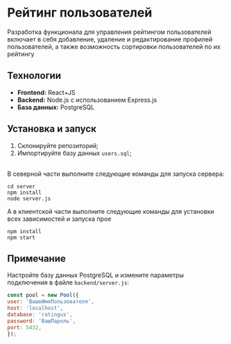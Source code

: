 # Рейтинг пользователей
Разработка функционала для управления рейтингом пользователей включает в себя добавление, удаление и редактирование профилей пользователей, а также возможность сортировки пользователей по их рейтингу

## Технологии
- **Frontend:** React+JS
- **Backend:** Node.js с использованием Express.js
- **База данных:** PostgreSQL

## Установка и запуск

1. Склонируйте репозиторий;
2. Импортируйте базу данных `users.sql`;
 <br>
В северной части выполните следующие команды для запуска сервера:

```
cd server
npm install
node server.js
```

А в клиентской части выполните следующие команды для установки всех зависимостей и запуска прое

```
npm install
npm start
```

## Примечание

Настройте базу данных PostgreSQL и измените параметры подключения в файле `backend/server.js`:

```javascript
const pool = new Pool({
user: 'ВашеИмяПользователя',
host: 'localhost',
database: 'ratingus',
password: 'ВашПароль',
port: 5432,
});
